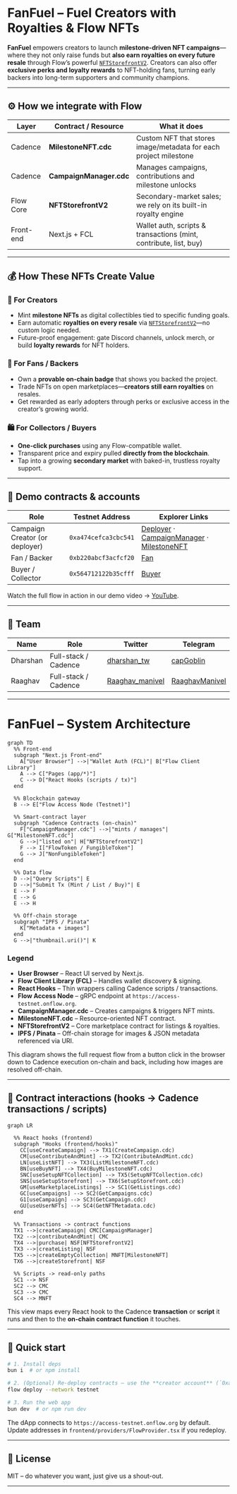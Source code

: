 # FanFuel – Fuel Creators with Royalties & Flow NFTs

**FanFuel** empowers creators to launch **milestone-driven NFT campaigns**—where they not only raise funds but  **also earn royalties on every future resale** through Flow’s powerful [`NFTStorefrontV2`](https://developers.flow.com/build/core-contracts/nft-storefront). Creators can also offer **exclusive perks and loyalty rewards** to NFT-holding fans, turning early backers into long-term supporters and community champions.



---

## ⚙️ How we integrate with Flow

| Layer     | Contract / Resource     | What it does                                                      |
| --------- | ----------------------- | ----------------------------------------------------------------- |
| Cadence   | **MilestoneNFT.cdc**    | Custom NFT that stores image/metadata for each project milestone  |
| Cadence   | **CampaignManager.cdc** | Manages campaigns, contributions and milestone unlocks            |
| Flow Core | **NFTStorefrontV2**     | Secondary-market sales; we rely on its built-in royalty engine    |
| Front-end | Next.js + FCL           | Wallet auth, scripts & transactions (mint, contribute, list, buy) |

---

## 💰 How These NFTs Create Value

### 🎨 For Creators  
- Mint **milestone NFTs** as digital collectibles tied to specific funding goals.  
- Earn automatic **royalties on every resale** via [`NFTStorefrontV2`](https://developers.flow.com/build/core-contracts/nft-storefront)—no custom logic needed.  
- Future-proof engagement: gate Discord channels, unlock merch, or build **loyalty rewards** for NFT holders.

### 🙌 For Fans / Backers  
- Own a **provable on-chain badge** that shows you backed the project.  
- Trade NFTs on open marketplaces—**creators still earn royalties** on resales.  
- Get rewarded as early adopters through perks or exclusive access in the creator’s growing world.

### 🛍️ For Collectors / Buyers  
- **One-click purchases** using any Flow-compatible wallet.  
- Transparent price and expiry pulled **directly from the blockchain**.  
- Tap into a growing **secondary market** with baked-in, trustless royalty support.

---

## 🔗 Demo contracts & accounts

| Role               | Testnet Address      | Explorer Links                                                                                                                                                  |
| ------------------ | -------------------- | --------------------------------------------------------------------------------------------------------------------------------------------------------------- |
| Campaign Creator (or deployer) | `0xa474cefca3cbc541` | [Deployer](https://testnet.flowscan.io/account/a474cefca3cbc541) · [CampaignManager](https://contractbrowser.com/A.a474cefca3cbc541.CampaignManager) · [MilestoneNFT](https://contractbrowser.com/A.a474cefca3cbc541.MilestoneNFT) | 
| Fan / Backer       | `0xb220abcf3acfcf20` |   [Fan](https://testnet.flowscan.io/account/b220abcf3acfcf20)                                                                                                                                            |
| Buyer / Collector  | `0x564712122b35cfff` | [Buyer](https://testnet.flowscan.io/account/564712122b35cfff)                                                                                                 | 

Watch the full flow in action in our demo video → [YouTube](https://youtu.be/qjoa0YGSHYA).

---

## 👥 Team

| Name        | Role                 | Twitter                                           | Telegram         |
| ----------- | -------------------- | ------------------------------------------------- | --------------- |
| Dharshan    | Full-stack / Cadence | [dharshan_tw](https://x.com/dharshan_tw)         | [capGoblin](https://t.me/capGoblin)|
| Raaghav | Full-stack / Cadence             | [Raaghav_manivel](https://x.com/Raaghav_manivel)  | [RaaghavManivel](https://t.me/RaaghavManivel)|

---

# FanFuel – System Architecture

```mermaid
graph TD
  %% Front-end
  subgraph "Next.js Front-end"
    A["User Browser"] -->|"Wallet Auth (FCL)"| B["Flow Client Library"]
    A --> C["Pages (app/*)"]
    C --> D["React Hooks (scripts / tx)"]
  end

  %% Blockchain gateway
  B --> E["Flow Access Node (Testnet)"]

  %% Smart-contract layer
  subgraph "Cadence Contracts (on-chain)"
    F["CampaignManager.cdc"] -->|"mints / manages"| G["MilestoneNFT.cdc"]
    G -->|"listed on"| H["NFTStorefrontV2"]
    F --> I["FlowToken / FungibleToken"]
    G --> J["NonFungibleToken"]
  end

  %% Data flow
  D -->|"Query Scripts"| E
  D -->|"Submit Tx (Mint / List / Buy)"| E
  E --> F
  E --> G
  E --> H

  %% Off-chain storage
  subgraph "IPFS / Pinata"
    K["Metadata + images"]
  end
  G -->|"thumbnail.uri()"| K
```

### Legend

- **User Browser** – React UI served by Next.js.
- **Flow Client Library (FCL)** – Handles wallet discovery & signing.
- **React Hooks** – Thin wrappers calling Cadence scripts / transactions.
- **Flow Access Node** – gRPC endpoint at `https://access-testnet.onflow.org`.
- **CampaignManager.cdc** – Creates campaigns & triggers NFT mints.
- **MilestoneNFT.cdc** – Resource-oriented NFT contract.
- **NFTStorefrontV2** – Core marketplace contract for listings & royalties.
- **IPFS / Pinata** – Off-chain storage for images & JSON metadata referenced via URI.

This diagram shows the full request flow from a button click in the browser down to Cadence execution on-chain and back, including how images are resolved off-chain.

---

## 🔄 Contract interactions (hooks → Cadence transactions / scripts)

```mermaid
graph LR

  %% React hooks (frontend)
  subgraph "Hooks (frontend/hooks)"
    CC[useCreateCampaign] --> TX1(CreateCampaign.cdc)
    CM[useContributeAndMint] --> TX2(ContributeAndMint.cdc)
    LN[useListNFT] --> TX3(ListMilestoneNFT.cdc)
    BN[useBuyNFT] --> TX4(BuyMilestoneNFT.cdc)
    SNC[useSetupNFTCollection] --> TX5(SetupNFTCollection.cdc)
    SNS[useSetupStorefront] --> TX6(SetupStorefront.cdc)
    GM[useMarketplaceListings] --> SC1(GetListings.cdc)
    GC[useCampaigns] --> SC2(GetCampaigns.cdc)
    G1[useCampaign] --> SC3(GetCampaign.cdc)
    GU[useUserNFTs] --> SC4(GetNFTMetadata.cdc)
  end

  %% Transactions -> contract functions
  TX1 -->|createCampaign| CMC[CampaignManager]
  TX2 -->|contributeAndMint| CMC
  TX4 -->|purchase| NSF[NFTStorefrontV2]
  TX3 -->|createListing| NSF
  TX5 -->|createEmptyCollection| MNFT[MilestoneNFT]
  TX6 -->|createStorefront| NSF

  %% Scripts -> read-only paths
  SC1 --> NSF
  SC2 --> CMC
  SC3 --> CMC
  SC4 --> MNFT
```

This view maps every React hook to the Cadence **transaction** or **script** it runs and then to the **on-chain contract function** it touches.

--- 

## 🚀 Quick start

```bash
# 1. Install deps
bun i  # or npm install

# 2. (Optional) Re-deploy contracts – use the **creator account** (`0xa474cefca3cbc541`)
flow deploy --network testnet

# 3. Run the web app
bun dev  # or npm run dev
```

The dApp connects to `https://access-testnet.onflow.org` by default. Update addresses in `frontend/providers/FlowProvider.tsx` if you redeploy.

---

## 📄 License

MIT – do whatever you want, just give us a shout-out.

---
